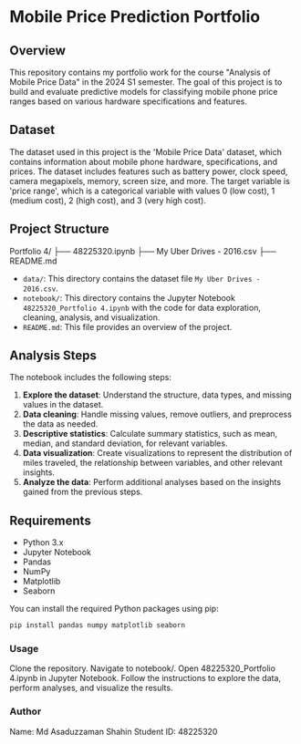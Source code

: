 # Mobile Price Prediction Portfolio

## Overview

This repository contains my portfolio work for the course "Analysis of Mobile Price Data" in the 2024 S1 semester. The goal of this project is to build and evaluate predictive models for classifying mobile phone price ranges based on various hardware specifications and features.

## Dataset

The dataset used in this project is the 'Mobile Price Data' dataset, which contains information about mobile phone hardware, specifications, and prices. The dataset includes features such as battery power, clock speed, camera megapixels, memory, screen size, and more. The target variable is 'price range', which is a categorical variable with values 0 (low cost), 1 (medium cost), 2 (high cost), and 3 (very high cost).

## Project Structure
Portfolio 4/
├── 48225320.ipynb
├── My Uber Drives - 2016.csv
├── README.md


- `data/`: This directory contains the dataset file `My Uber Drives - 2016.csv`.
- `notebook/`: This directory contains the Jupyter Notebook `48225320_Portfolio 4.ipynb` with the code for data exploration, cleaning, analysis, and visualization.
- `README.md`: This file provides an overview of the project.

## Analysis Steps

The notebook includes the following steps:

1. **Explore the dataset**: Understand the structure, data types, and missing values in the dataset.
2. **Data cleaning**: Handle missing values, remove outliers, and preprocess the data as needed.
3. **Descriptive statistics**: Calculate summary statistics, such as mean, median, and standard deviation, for relevant variables.
4. **Data visualization**: Create visualizations to represent the distribution of miles traveled, the relationship between variables, and other relevant insights.
5. **Analyze the data**: Perform additional analyses based on the insights gained from the previous steps.

## Requirements

- Python 3.x
- Jupyter Notebook
- Pandas
- NumPy
- Matplotlib
- Seaborn

You can install the required Python packages using pip:

```bash
pip install pandas numpy matplotlib seaborn
```

### Usage
Clone the repository.
Navigate to notebook/.
Open 48225320_Portfolio 4.ipynb in Jupyter Notebook.
Follow the instructions to explore the data, perform analyses, and visualize the results.

### Author
Name: Md Asaduzzaman Shahin
Student ID: 48225320